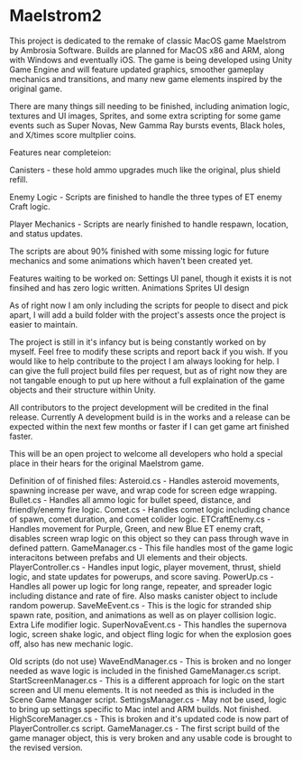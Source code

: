 # Maelstrom2

This project is dedicated to the remake of classic MacOS game Maelstrom by Ambrosia Software. 
Builds are planned for MacOS x86 and ARM, along with Windows and eventually iOS. The game is being developed using Unity Game Engine and will feature updated graphics, smoother gameplay mechanics and transitions, and many new game elements inspired by the original game.

There are many things sill needing to be finished, including animation logic, textures and UI images, Sprites, and some extra scripting for some game events
such as Super Novas, New Gamma Ray bursts events, Black holes, and X/times score multplier coins.


Features near completeion:

Canisters - these hold ammo upgrades much like the original, plus shield refill.

Enemy Logic - Scripts are finished to handle the three types of ET enemy Craft logic.

Player Mechanics - Scripts are nearly finished to handle respawn, location, and status updates.

The scripts are about 90% finished with some missing logic for future mechanics and some animations which haven't been created yet.

Features waiting to be worked on:
Settings UI panel, though it exists it is not finsihed and has zero logic written.
Animations
Sprites
UI design

As of right now I am only including the scripts for people to disect and pick apart, I will add a build folder with the project's assests
once the project is easier to maintain.

The project is still in it's infancy but is being constantly worked on by myself. Feel free to modify these scripts and report back if you wish.
If you would like to help contribute to the project I am always looking for help. I can give the full project build files per request, but as of right now they are not 
tangable enough to put up here without a full explaination of the game objects and their structure within Unity.

All contributors to the project development will be credited in the final release. Currently A development build is in the works and a release can be expected within
the next few months or faster if I can get game art finished faster.

This will be an open project to welcome all developers who hold a special place in their hears for the original Maelstrom game.

Definition of of finished files:
Asteroid.cs - Handles asteroid movements, spawning increase per wave, and wrap code for screen edge wrapping.
Bullet.cs - Handles all ammo logic for bullet speed, distance, and friendly/enemy fire logic.
Comet.cs - Handles comet logic including chance of spawn, comet duration, and comet colider logic.
ETCraftEnemy.cs - Handles movement for Purple, Green, and new Blue ET enemy craft, disables screen wrap logic on this object so they can pass through wave in defined pattern.
GameManager.cs - This file handles most of the game logic interacitons between prefabs and UI elements and their objects.
PlayerController.cs - Handles input logic, player movement, thrust, shield logic, and state updates for powerups, and score saving.
PowerUp.cs - Handles all power up logic for long range, repeater, and spreader logic including distance and rate of fire. Also masks canister object to include random powerup.
SaveMeEvent.cs - This is the logic for stranded ship spawn rate, position, and animations as well as on player collision logic. Extra Life modifier logic.
SuperNovaEvent.cs - This handles the supernova logic, screen shake logic, and object fling logic for when the explosion goes off, also has new mechanic logic.


Old scripts (do not use)
WaveEndManager.cs - This is broken and no longer needed as wave logic is included in the finished GameManager.cs script.
StartScreenManager.cs - This is a different approach for logic on the start screen and UI menu elements. It is not needed as this is included in the Scene Game Manager script.
SettingsManager.cs - May not be used, logic to bring up settings specific to Mac intel and ARM builds. Not finished.
HighScoreManager.cs - This is broken and it's updated code is now part of PlayerController.cs script.
GameManager.cs - The first script build of the game manager object, this is very broken and any usable code is brought to the revised version.
